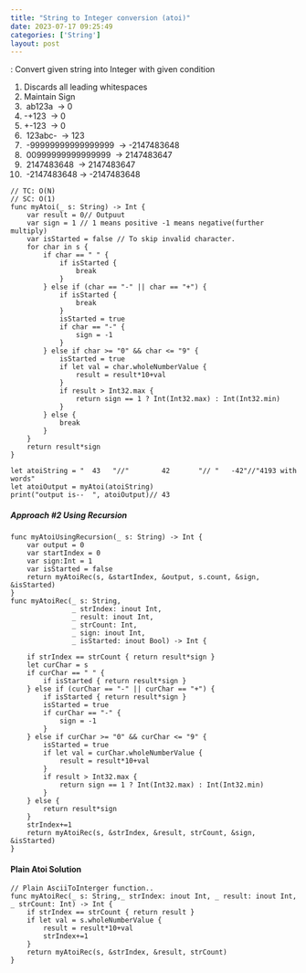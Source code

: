 ```yaml
---
title: "String to Integer conversion (atoi)"
date: 2023-07-17 09:25:49
categories: ['String']
layout: post
---
```


<!-- wp:paragraph -->
<a href="https://leetcode.com/problems/string-to-integer-atoi/description/" target="_blank" rel="noopener" title=""></a>: Convert given string into Integer with given condition


<!-- /wp:paragraph -->

<!-- wp:list {"ordered":true} -->
<ol><!-- wp:list-item -->
<li>Discards all leading whitespaces</li>
<!-- /wp:list-item -->

<!-- wp:list-item -->
<li>Maintain Sign</li>
<!-- /wp:list-item -->

<!-- wp:list-item -->
<li> ab123a  -> 0</li>
<!-- /wp:list-item -->

<!-- wp:list-item -->
<li>-+123  -> 0</li>
<!-- /wp:list-item -->

<!-- wp:list-item -->
<li>+-123  -> 0</li>
<!-- /wp:list-item -->

<!-- wp:list-item -->
<li> 123abc-  -> 123</li>
<!-- /wp:list-item -->

<!-- wp:list-item -->
<li> -99999999999999999  -> -2147483648</li>
<!-- /wp:list-item -->

<!-- wp:list-item -->
<li> 00999999999999999  -> 2147483647</li>
<!-- /wp:list-item -->

<!-- wp:list-item -->
<li> 2147483648  -> 2147483647</li>
<!-- /wp:list-item -->

<!-- wp:list-item -->
<li> -2147483648 -> -2147483648</li>
<!-- /wp:list-item --></ol>
<!-- /wp:list -->

<!-- wp:code -->
<pre class="wp-block-code"><code lang="swift" class="language-swift">// TC: O(N)
// SC: O(1)
func myAtoi(_ s: String) -> Int {
    var result = 0// Outpuut
    var sign = 1 // 1 means positive -1 means negative(further multiply)
    var isStarted = false // To skip invalid character.
    for char in s {
        if char == " " {
            if isStarted {
                break
            }
        } else if (char == "-" || char == "+") {
            if isStarted {
                break
            }
            isStarted = true
            if char == "-" {
                sign = -1
            }
        } else if char >= "0" && char <= "9" {
            isStarted = true
            if let val = char.wholeNumberValue {
                result = result*10+val
            }
            if result > Int32.max {
                return sign == 1 ? Int(Int32.max) : Int(Int32.min)
            }
        } else {
            break
        }
    }
    return result*sign
}

let atoiString = "  43   "//"        42       "// "   -42"//"4193 with words"
let atoiOutput = myAtoi(atoiString)
print("output is--  ", atoiOutput)// 43</code></pre>
<!-- /wp:code -->

<!-- wp:heading {"level":5} -->
<h5 class="wp-block-heading">Approach #2 Using Recursion</h5>
<!-- /wp:heading -->

<!-- wp:code -->
<pre class="wp-block-code"><code lang="swift" class="language-swift">func myAtoiUsingRecursion(_ s: String) -> Int {
    var output = 0
    var startIndex = 0
    var sign:Int = 1
    var isStarted = false
    return myAtoiRec(s, &startIndex, &output, s.count, &sign, &isStarted)
}
func myAtoiRec(_ s: String,
               _ strIndex: inout Int,
               _ result: inout Int,
               _ strCount: Int,
               _ sign: inout Int,
               _ isStarted: inout Bool) -> Int {
    
    if strIndex == strCount { return result*sign }
    let curChar = s
    if curChar == " " {
        if isStarted { return result*sign }
    } else if (curChar == "-" || curChar == "+") {
        if isStarted { return result*sign }
        isStarted = true
        if curChar == "-" {
            sign = -1
        }
    } else if curChar >= "0" && curChar <= "9" {
        isStarted = true
        if let val = curChar.wholeNumberValue {
            result = result*10+val
        }
        if result > Int32.max {
            return sign == 1 ? Int(Int32.max) : Int(Int32.min)
        }
    } else {
        return result*sign
    }
    strIndex+=1
    return myAtoiRec(s, &strIndex, &result, strCount, &sign, &isStarted)
}</code></pre>
<!-- /wp:code -->

<!-- wp:heading {"level":4} -->
<h4 class="wp-block-heading">Plain Atoi Solution</h4>
<!-- /wp:heading -->

<!-- wp:code {"lineNumbers":true} -->
<pre class="wp-block-code"><code lang="swift" class="language-swift line-numbers">// Plain AsciiToInterger function..
func myAtoiRec(_ s: String,_ strIndex: inout Int, _ result: inout Int, _ strCount: Int) -> Int {
    if strIndex == strCount { return result }
    if let val = s.wholeNumberValue {
        result = result*10+val
        strIndex+=1
    }
    return myAtoiRec(s, &strIndex, &result, strCount)
}</code></pre>
<!-- /wp:code -->